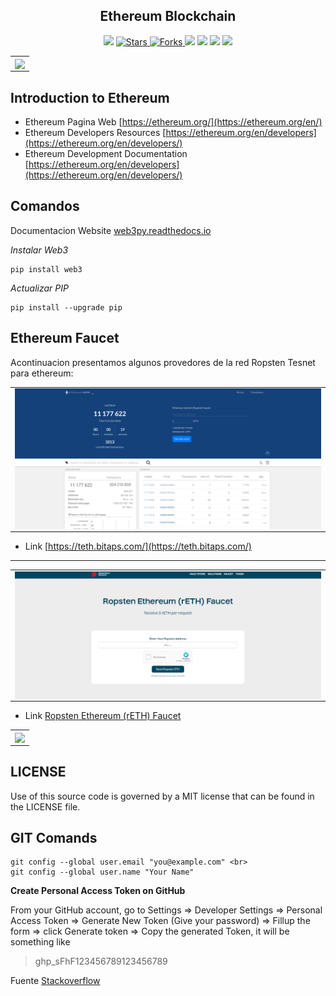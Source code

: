 <h2 align="center"> Ethereum Blockchain </h2>

<p align="center">
  </a>
    <img src="https://img.shields.io/github/languages/top/BrianMarquez3/Ethereum-Blockchain?color=yellow">
  </a>
  <a href="https://github.com/BrianMarquez3/Ethereum-Blockchain/stargazers">
    <img src="https://img.shields.io/github/stars/BrianMarquez3/Ethereum-Blockchain.svg?style=flat" alt="Stars">
  </a>
  <a href="https://github.com/BrianMarquez3/Ethereum-Blockchain/network">
    <img src="https://img.shields.io/github/forks/BrianMarquez3/Ethereum-Blockchain.svg?style=flat" alt="Forks">
  </a>
    <img src="https://img.shields.io/github/v/tag/BrianMarquez3/Ethereum-Blockchain?color=red&label=Version&logo=python">
  </a>
  
  </a>
    <img src="https://img.shields.io/github/languages/code-size/BrianMarquez3/Ethereum-Blockchain">
  </a>
  
  </a>
    <img src="https://img.shields.io/github/downloads/BrianMarquez3/Ethereum-Blockchain/total?color=green">
  </a>
  
   </a>
   <a href="https://github.com/BrianMarquez3/Ethereum-Blockchain/network">
    <img src="https://img.shields.io/badge/Plataform-Windows-blue">
  </a><br>
</p>
  
<table align="center">
  <tr>
    <td align="center" style="padding=0;width=50%;">
      <img align="center" style="padding=0;" src="./images/EthereumVIdeo.gif" />
    </td>
  </tr>
</table>

## Introduction to Ethereum

- Ethereum Pagina Web [https://ethereum.org/](https://ethereum.org/en/)
- Ethereum Developers Resources [https://ethereum.org/en/developers](https://ethereum.org/en/developers/)
- Ethereum Development Documentation [https://ethereum.org/en/developers](https://ethereum.org/en/developers/)

## Comandos

Documentacion Website [web3py.readthedocs.io](https://web3py.readthedocs.io/en/stable/index.html)

_Instalar Web3_

```
pip install web3
```
 
_Actualizar PIP_

```
pip install --upgrade pip
```

## Ethereum Faucet

Acontinuacion presentamos algunos provedores de la red Ropsten Tesnet para ethereum:


<table align="center" >
  <tr>
    <td align="center" style="padding=0;width=50%;">
      <img align="center" style="padding=0;" src="./images/EthereunTesnet.PNG" />
    </td>
  </tr>
</table>

- Link [https://teth.bitaps.com/](https://teth.bitaps.com/)

---

<table align="center" >
  <tr>
    <td align="center" style="padding=0;width=50%;">
      <img align="center" style="padding=0;" src="./images/rosptenEthereum.PNG" />
    </td>
  </tr>
</table>

- Link [Ropsten Ethereum (rETH) Faucet](https://faucet.dimensions.network/)


<table align="center" >
  <tr>
    <td align="center" style="padding=0;width=50%;">
      <img align="center" style="padding=0;" src="./images/der.gif" />
    </td>
  </tr>
</table>

## LICENSE

Use of this source code is governed by a MIT license that can be found in the LICENSE file.

## GIT Comands


```
git config --global user.email "you@example.com" <br>
git config --global user.name "Your Name"
```

**Create Personal Access Token on GitHub**

From your GitHub account, go to Settings => Developer Settings => Personal Access Token => Generate New Token (Give your password) => Fillup the form => click Generate token => Copy the generated Token, it will be something like  <br>

>ghp_sFhF123456789123456789

Fuente [Stackoverflow](https://stackoverflow.com/questions/68775869/support-for-password-authentication-was-removed-please-use-a-personal-access-to)


